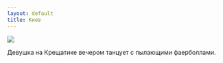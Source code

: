 ```yaml
---
layout: default
title: Киев
---
```

![](https://farm8.staticflickr.com/7428/11844557336_f0fd664589_b.jpg)

Девушка на Крещатике вечером танцует с пылающими фаерболлами.
